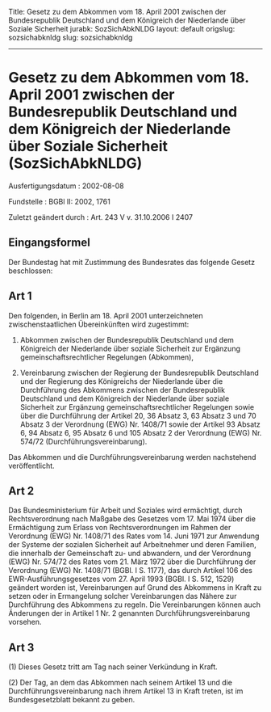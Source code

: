Title: Gesetz zu dem Abkommen vom 18. April 2001 zwischen der Bundesrepublik Deutschland
  und dem Königreich der Niederlande über Soziale Sicherheit
jurabk: SozSichAbkNLDG
layout: default
origslug: sozsichabknldg
slug: sozsichabknldg

---

# Gesetz zu dem Abkommen vom 18. April 2001 zwischen der Bundesrepublik Deutschland und dem Königreich der Niederlande über Soziale Sicherheit (SozSichAbkNLDG)

Ausfertigungsdatum
:   2002-08-08

Fundstelle
:   BGBl II: 2002, 1761

Zuletzt geändert durch
:   Art. 243 V v. 31.10.2006 I 2407


## Eingangsformel

Der Bundestag hat mit Zustimmung des Bundesrates das folgende Gesetz
beschlossen:


## Art 1

Den folgenden, in Berlin am 18. April 2001 unterzeichneten
zwischenstaatlichen Übereinkünften wird zugestimmt:

1.  Abkommen zwischen der Bundesrepublik Deutschland und dem Königreich
    der Niederlande über soziale Sicherheit zur Ergänzung
    gemeinschaftsrechtlicher Regelungen (Abkommen),


2.  Vereinbarung zwischen der Regierung der Bundesrepublik Deutschland und
    der Regierung des Königreichs der Niederlande über die Durchführung
    des Abkommens zwischen der Bundesrepublik Deutschland und dem
    Königreich der Niederlande über soziale Sicherheit zur Ergänzung
    gemeinschaftsrechtlicher Regelungen sowie über die Durchführung der
    Artikel 20, 36 Absatz 3, 63 Absatz 3 und 70 Absatz 3 der Verordnung
    (EWG) Nr. 1408/71 sowie der Artikel 93 Absatz 6, 94 Absatz 6, 95
    Absatz 6 und 105 Absatz 2 der Verordnung (EWG) Nr. 574/72
    (Durchführungsvereinbarung).



Das Abkommen und die Durchführungsvereinbarung werden nachstehend
veröffentlicht.


## Art 2

Das Bundesministerium für Arbeit und Soziales wird ermächtigt, durch
Rechtsverordnung nach Maßgabe des Gesetzes vom 17. Mai 1974 über die
Ermächtigung zum Erlass von Rechtsverordnungen im Rahmen der
Verordnung (EWG) Nr. 1408/71 des Rates vom 14. Juni 1971 zur Anwendung
der Systeme der sozialen Sicherheit auf Arbeitnehmer und deren
Familien, die innerhalb der Gemeinschaft zu- und abwandern, und der
Verordnung (EWG) Nr. 574/72 des Rates vom 21. März 1972 über die
Durchführung der Verordnung (EWG) Nr. 1408/71 (BGBl. I S. 1177), das
durch Artikel 106 des EWR-Ausführungsgesetzes vom 27. April 1993
(BGBl. I S. 512, 1529) geändert worden ist, Vereinbarungen auf Grund
des Abkommens in Kraft zu setzen oder in Ermangelung solcher
Vereinbarungen das Nähere zur Durchführung des Abkommens zu regeln.
Die Vereinbarungen können auch Änderungen der in Artikel 1 Nr. 2
genannten Durchführungsvereinbarung vorsehen.


## Art 3

(1) Dieses Gesetz tritt am Tag nach seiner Verkündung in Kraft.

(2) Der Tag, an dem das Abkommen nach seinem Artikel 13 und die
Durchführungsvereinbarung nach ihrem Artikel 13 in Kraft treten, ist
im Bundesgesetzblatt bekannt zu geben.

